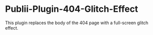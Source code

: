 # Publii-Plugin-404-Glitch-Effect
This plugin replaces the body of the 404 page with a full-screen glitch effect.

